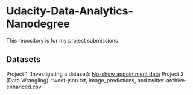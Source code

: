 # Udacity-Data-Analytics-Nanodegree
This repository is for my project submissions

## Datasets
Project 1 (Investigating a dataset): [No-show appointment data](https://d17h27t6h515a5.cloudfront.net/topher/2017/October/59dd2e9a_noshowappointments-kagglev2-may-2016/noshowappointments-kagglev2-may-2016.csv)
Project 2 (Data Wrangling): tweet-json.txt, image_predictions, and twitter-archive-enhanced.csv
